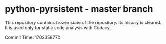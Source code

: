 # python-pyrsistent - master branch

This repository contains frozen state of the repository.
Its history is cleared. It is used only for static code
analysis with Codacy.

Commit Time: 1702358770